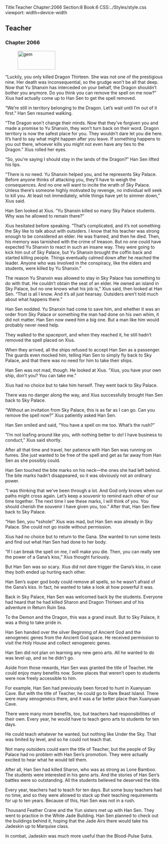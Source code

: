 Title:Teacher 
Chapter:2066 
Section:8 
Book:6 
CSS:../Styles/style.css 
viewport: width=device-width
  
## Teacher
### Chapter 2066 
<figure>
	<img src="../Images/gem.gif" alt="gem" id="gem" width="120" height="60" />
</figure>
  

  
  “Luckily, you only killed Dragon Thirteen. She was not one of the prestigious nine. Her death was inconsequential, so the grudge won’t be all that deep. Now that Yu Shanxin has interceded on your behalf, the Dragon shouldn’t bother you anymore. Do you think you can remove the spell on me now?” Xius had actually come up to Han Sen to get the spell removed.

“We’re still in territory belonging to the Dragon. Let’s wait until I’m out of it first.” Han Sen resumed walking.

“The Dragon won’t change their minds. Now that they’ve forgiven you and made a promise to Yu Shanxin, they won’t turn back on their word. Dragon territory is now the safest place for you. They wouldn’t dare let you die here. It’s hard to say what might happen after you leave. If something happens to you out there, whoever kills you might not even have any ties to the Dragon.” Xius rolled her eyes.

“So, you’re saying I should stay in the lands of the Dragon?” Han Sen lifted his lips.

“There is no need. Yu Shanxin helped you, and he represents Sky Palace. Before anyone thinks of attacking you, they’ll have to weigh the consequences. And no one will want to incite the wrath of Sky Palace. Unless there’s someone highly motivated by revenge, no individual will seek to kill you. At least not immediately, while things have yet to simmer down,” Xius said.

Han Sen looked at Xius. “Yu Shanxin killed so many Sky Palace students. Why was he allowed to remain there?”

Xius hesitated before speaking. “That’s complicated, and it’s not something the Sky like to talk about with outsiders. I know that his teacher was strong enough to be considered an elder. He was framed, and then he died. Then, his memory was tarnished with the crime of treason. But no one could have expected Yu Shanxin to react in such an insane way. They were going to kick him out of Sky Palace, but Yu Shanxin brought the coffin back and started killing people. Things eventually calmed down after he reached the leader. Anyone who was involved in the conspiracy, like the elders and students, were killed by Yu Shanxin.”

The reason Yu Shanxin was allowed to stay in Sky Palace has something to do with that. He couldn’t obtain the seat of an elder. He owned an island in Sky Palace, but no one knows what his job is,” Xius said, then looked at Han Sen. “That is all I know. And it’s all just hearsay. Outsiders aren’t told much about what happens there.”

Han Sen nodded. Yu Shanxin had come to save him, and whether it was an order from Sky Palace or something the man had done on his own whim, it did not matter. Han Sen now owed him a big one. But a man like him would probably never need help.

They walked to the spaceport, and when they reached it, he still hadn’t removed the spell placed on Xius.

When they arrived, all the ships refused to accept Han Sen as a passenger. The guards even mocked him, telling Han Sen to simply fly back to Sky Palace, and that there was no need for him to take their ships.

Han Sen was not mad, though. He looked at Xius. “Xius, you have your own ship, don’t you? You can take me.”

Xius had no choice but to take him herself. They went back to Sky Palace.

There was no danger along the way, and Xius successfully brought Han Sen back to Sky Palace.

“Without an invitation from Sky Palace, this is as far as I can go. Can you remove the spell now?” Xius patiently asked Han Sen.

Han Sen smiled and said, “You have a spell on me too. What’s the rush?”

“I’m not loafing around like you, with nothing better to do! I have business to conduct,” Xius said shortly.

After all that time and travel, her patience with Han Sen was running on fumes. She just wanted to be free of the spell and get as far away from Han Sen as she possibly could.

Han Sen touched the bite marks on his neck—the ones she had left behind. The bite marks hadn’t disappeared, so it was obviously not an ordinary power.

“I was thinking that we’ve been through a lot. And God only knows when our paths might cross again. Let’s keep a souvenir to remind each other of our time together. The next time I see these marks, I will think of you. You should cherish the souvenir I have given you, too.” After that, Han Sen flew back to Sky Palace.

“Han Sen, you *sshole!” Xius was mad, but Han Sen was already in Sky Palace. She could not go inside without permission.

Xius had no choice but to return to the Gana. She wanted to run some tests and find out what Han Sen had done to her body.

“If I can break the spell on me, I will make you die. Then, you can really see the power of a Gana’s kiss,” Xius thought furiously.

But Han Sen was so scary. Xius did not dare trigger the Gana’s kiss, in case they both ended up hurting each other.

Han Sen’s super god body could remove all spells, so he wasn’t afraid of the Gana’s kiss. In fact, he wanted to take a look at how powerful it was.

Back in Sky Palace, Han Sen was welcomed back by the students. Everyone had heard that he had killed Sharon and Dragon Thirteen and of his adventure in Return Ruin Sea.

To the Demon and the Dragon, this was a grand insult. But to Sky Palace, it was a thing to take pride in.

Han Sen handed over the silver Beginning of Ancient God and the xenogeneic genes from the Ancient God space. He received permission to visit the Holy House and collect xenogeneic genes.

Han Sen did not plan on learning any new geno arts. All he wanted to do was level up, and so he didn’t go.

Aside from those rewards, Han Sen was granted the title of Teacher. He could enjoy many benefits now. Some places that weren’t open to students were now freely accessible to him.

For example, Han Sen had previously been forced to hunt in Xuanyuan Cave. But with the title of Teacher, he could go to Rare Beast Island. There were many xenogeneics there, and it was a far better place than Xuanyuan Cave.

There were many more benefits, too, but teachers had responsibilities of their own. Every year, he would have to teach geno arts to students for ten days.

He could teach whatever he wanted, but nothing like Under the Sky. That was limited by level, and so he could not teach that.

Not many outsiders could earn the title of Teacher, but the people of Sky Palace had no problem with Han Sen’s promotion. They were actually excited to hear what he would tell them.

After all, Han Sen had killed Sharon, who was as strong as Lone Bamboo. The students were interested in his geno arts. And the stories of Han Sen’s battles were so outstanding. All the students believed he deserved the title.

Every year, teachers had to teach for ten days. But some busy teachers had no time, and so they were allowed to stack up their teaching requirements for up to ten years. Because of this, Han Sen was not in a rush.

Thousand Feather Crane and the Yun sisters met up with Han Sen. They went to practice in the White Jade Building. Han Sen planned to check out the buildings behind it, hoping that the Jade Airs there would take his Jadeskin up to Marquise class.

In combat, Jadeskin was much more useful than the Blood-Pulse Sutra.
